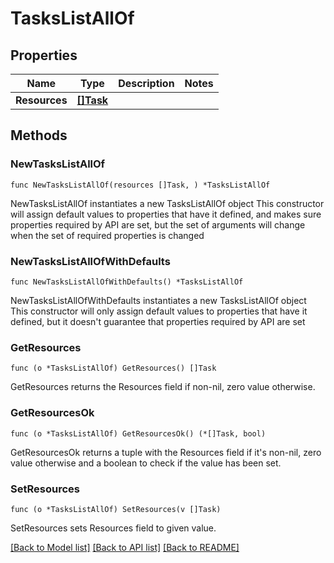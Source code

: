 # TasksListAllOf

## Properties

Name | Type | Description | Notes
------------ | ------------- | ------------- | -------------
**Resources** | [**[]Task**](Task.md) |  | 

## Methods

### NewTasksListAllOf

`func NewTasksListAllOf(resources []Task, ) *TasksListAllOf`

NewTasksListAllOf instantiates a new TasksListAllOf object
This constructor will assign default values to properties that have it defined,
and makes sure properties required by API are set, but the set of arguments
will change when the set of required properties is changed

### NewTasksListAllOfWithDefaults

`func NewTasksListAllOfWithDefaults() *TasksListAllOf`

NewTasksListAllOfWithDefaults instantiates a new TasksListAllOf object
This constructor will only assign default values to properties that have it defined,
but it doesn't guarantee that properties required by API are set

### GetResources

`func (o *TasksListAllOf) GetResources() []Task`

GetResources returns the Resources field if non-nil, zero value otherwise.

### GetResourcesOk

`func (o *TasksListAllOf) GetResourcesOk() (*[]Task, bool)`

GetResourcesOk returns a tuple with the Resources field if it's non-nil, zero value otherwise
and a boolean to check if the value has been set.

### SetResources

`func (o *TasksListAllOf) SetResources(v []Task)`

SetResources sets Resources field to given value.



[[Back to Model list]](../README.md#documentation-for-models) [[Back to API list]](../README.md#documentation-for-api-endpoints) [[Back to README]](../README.md)


